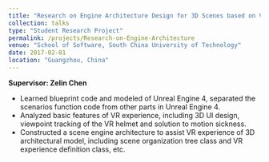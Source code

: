 ```yaml
---
title: "Research on Engine Architecture Design for 3D Scenes based on VR"
collection: talks
type: "Student Research Project"
permalink: /projects/Research-on-Engine-Architecture
venue: "School of Software, South China University of Technology"
date: 2017-02-01
location: "Guangzhou, China"
---
```


**Supervisor: Zelin Chen**

* Learned blueprint code and modeled of Unreal Engine 4, separated the scenarios function code from other parts in Unreal Engine 4.
* Analyzed basic features of VR experience, including 3D UI design, viewpoint tracking of the VR helmet and solution to motion sickness.
* Constructed a scene engine architecture to assist VR experience of 3D architectural model, including scene organization tree class and VR experience definition class, etc.
